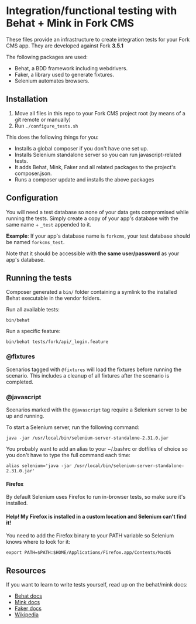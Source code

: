 # Integration/functional testing with Behat + Mink in Fork CMS
These files provide an infrastructure to create integration tests for your Fork CMS app.
They are developed against Fork **3.5.1**

The following packages are used:
* Behat, a BDD framework including webdrivers.
* Faker, a library used to generate fixtures.
* Selenium automates browsers.

## Installation
1. Move all files in this repo to your Fork CMS project root (by means of a git remote or manually)
2. Run ```./configure_tests.sh```

This does the following things for you:
* Installs a global composer if you don't have one set up.
* Installs Selenium standalone server so you can run javascript-related tests.
* It adds Behat, Mink, Faker and all related packages to the project's composer.json.
* Runs a composer update and installs the above packages

## Configuration
You will need a test database so none of your data gets compromised while running the tests.
Simply create a copy of your app's database with the same name + ```_test``` appended to it.

**Example**: If your app's database name is ```forkcms```, your test database should be named ```forkcms_test```.

Note that it should be accessible with **the same user/password** as your app's database.

## Running the tests
Composer generated a ```bin/``` folder containing a symlink to the installed Behat executable in the vendor folders.

Run all available tests:
```
bin/behat
```

Run a specific feature:
```
bin/behat tests/fork/api/_login.feature
```

### @fixtures
Scenarios tagged with ```@fixtures``` will load the fixtures before running the scenario.
This includes a cleanup of all fixtures after the scenario is completed.

### @javascript
Scenarios marked with the ```@javascript``` tag require a Selenium server to be up and running.

To start a Selenium server, run the following command:

```java -jar /usr/local/bin/selenium-server-standalone-2.31.0.jar```

You probably want to add an alias to your ~/.bashrc or dotfiles of choice so you don't have to type the full command each time:

```alias selenium='java -jar /usr/local/bin/selenium-server-standalone-2.31.0.jar'```

#### Firefox
By default Selenium uses Firefox to run in-browser tests, so make sure it's installed.

#### Help! My Firefox is installed in a custom location and Selenium can't find it!
You need to add the Firefox binary to your PATH variable so Selenium knows where to look for it:

```export PATH=$PATH:$HOME/Applications/Firefox.app/Contents/MacOS```

## Resources
If you want to learn to write tests yourself, read up on the behat/mink docs:
- [Behat docs](http://docs.behat.org/)
- [Mink docs](http://mink.behat.org/)
- [Faker docs](https://github.com/fzaninotto/Faker)
- [Wikipedia](http://en.wikipedia.org/wiki/Behavior-driven_development)

